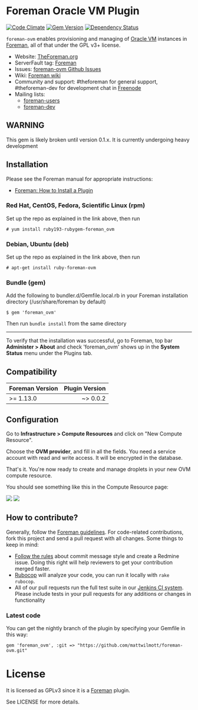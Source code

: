 # Foreman Oracle VM Plugin

[![Code Climate](https://codeclimate.com/github/mattwilmott/foreman-ovm/badges/gpa.svg)](https://codeclimate.com/github/mattwilmott/foreman-ovm)
[![Gem Version](https://badge.fury.io/rb/foreman_ovm.svg)](https://badge.fury.io/rb/foreman_ovm)
[![Dependency Status](https://gemnasium.com/badges/github.com/mattwilmott/foreman-ovm.svg)](https://gemnasium.com/github.com/mattwilmott/foreman-ovm)

```foreman-ovm``` enables provisioning and managing of [Oracle VM](https://www.oracle.com/virtualization/vm-server-for-x86/index.html) instances in [Foreman](http://github.com/theforeman/foreman), all of that under the GPL v3+ license.

* Website: [TheForeman.org](http://theforeman.org)
* ServerFault tag: [Foreman](http://serverfault.com/questions/tagged/foreman)
* Issues: [foreman-ovm Github Issues](http://www.github.com/mattwilmott/foreman-ovm/issues)
* Wiki: [Foreman wiki](http://projects.theforeman.org/projects/foreman/wiki/About)
* Community and support: #theforeman for general support, #theforeman-dev for development chat in [Freenode](irc.freenode.net)
* Mailing lists:
    * [foreman-users](https://groups.google.com/forum/?fromgroups#!forum/foreman-users)
    * [foreman-dev](https://groups.google.com/forum/?fromgroups#!forum/foreman-dev)


## WARNING

This gem is likely broken until version 0.1.x. It is currently undergoing heavy development

## Installation

Please see the Foreman manual for appropriate instructions:

* [Foreman: How to Install a Plugin](http://theforeman.org/manuals/latest/index.html#6.1InstallaPlugin)

### Red Hat, CentOS, Fedora, Scientific Linux (rpm)

Set up the repo as explained in the link above, then run

    # yum install ruby193-rubygem-foreman_ovm

### Debian, Ubuntu (deb)

Set up the repo as explained in the link above, then run

    # apt-get install ruby-foreman-ovm

### Bundle (gem)

Add the following to bundler.d/Gemfile.local.rb in your Foreman installation directory (/usr/share/foreman by default)

    $ gem 'foreman_ovm'

Then run `bundle install` from the same directory

-------------------

To verify that the installation was successful, go to Foreman, top bar **Administer > About** and check 'foreman_ovm' shows up in the **System Status** menu under the Plugins tab.

## Compatibility


| Foreman Version | Plugin Version |
| --------------- | --------------:|
| >= 1.13.0       | ~> 0.0.2       |

## Configuration

Go to **Infrastructure > Compute Resources** and click on "New Compute Resource".

Choose the **OVM provider**, and fill in all the fields. You need a service account with read and write access. It will be encrypted in the database.

That's it. You're now ready to create and manage droplets in your new OVM compute resource.

You should see something like this in the Compute Resource page:

![](http://imgur.com/a6yrxh4)
![](http://i.imgur.com/CTedBU1.png)

## How to contribute?

Generally, follow the [Foreman guidelines](http://theforeman.org/contribute.html). For code-related contributions, fork this project and send a pull request with all changes. Some things to keep in mind:
* [Follow the rules](http://theforeman.org/contribute.html#SubmitPatches) about commit message style and create a Redmine issue. Doing this right will help reviewers to get your contribution merged faster.
* [Rubocop](https://github.com/bbatsov/rubocop) will analyze your code, you can run it locally with `rake rubocop`.
* All of our pull requests run the full test suite in our [Jenkins CI system](http://ci.theforeman.org/). Please include tests in your pull requests for any additions or changes in functionality


### Latest code

You can get the nightly branch of the plugin by specifying your Gemfile in this way:

    gem 'foreman_ovm', :git => "https://github.com/mattwilmott/foreman-ovm.git"

# License

It is licensed as GPLv3 since it is a [Foreman](http://theforeman.org) plugin.

See LICENSE for more details.
